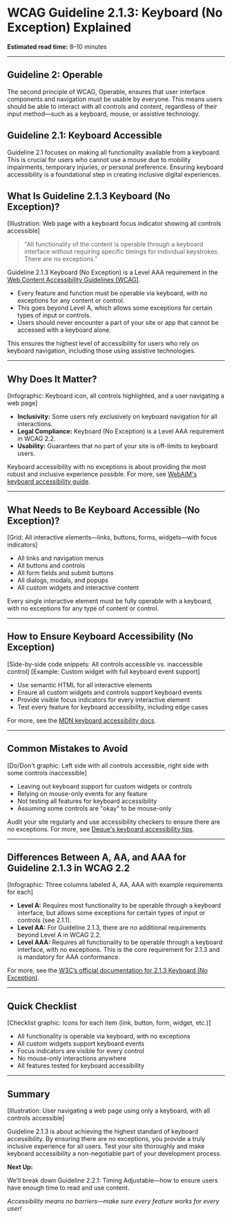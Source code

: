 <!--
title: WCAG Guideline 2.1.3: Keyboard (No Exception) Explained
series: Making the Web Accessible for All
description: A practical guide to WCAG Guideline 2.1.3 (Keyboard, No Exception)—what it means, why it matters, and how to ensure all functionality is accessible via keyboard, with no exceptions.
keywords: wcag 2.1.3, keyboard accessibility, no exception, web standards, digital inclusion, screen readers, accessible navigation
image: wcag-2-1-3-keyboard-no-exception.png
imageAlt: Illustration of a keyboard and a web page with all controls accessible
-->

# **WCAG Guideline 2.1.3: Keyboard (No Exception) Explained**

**Estimated read time:** 8–10 minutes

---

## **Guideline 2: Operable**

The second principle of WCAG, Operable, ensures that user interface components and navigation must be usable by everyone. This means users should be able to interact with all controls and content, regardless of their input method—such as a keyboard, mouse, or assistive technology.

## **Guideline 2.1: Keyboard Accessible**

Guideline 2.1 focuses on making all functionality available from a keyboard. This is crucial for users who cannot use a mouse due to mobility impairments, temporary injuries, or personal preference. Ensuring keyboard accessibility is a foundational step in creating inclusive digital experiences.

## **What Is Guideline 2.1.3 Keyboard (No Exception)?**

[Illustration: Web page with a keyboard focus indicator showing all controls accessible]

> "All functionality of the content is operable through a keyboard interface without requiring specific timings for individual keystrokes. There are no exceptions."

Guideline 2.1.3 Keyboard (No Exception) is a Level AAA requirement in the [Web Content Accessibility Guidelines (WCAG)](https://www.w3.org/WAI/WCAG22/quickref/#keyboard-no-exception).

- Every feature and function must be operable via keyboard, with no exceptions for any content or control.
- This goes beyond Level A, which allows some exceptions for certain types of input or controls.
- Users should never encounter a part of your site or app that cannot be accessed with a keyboard alone.

This ensures the highest level of accessibility for users who rely on keyboard navigation, including those using assistive technologies.

---

## **Why Does It Matter?**

[Infographic: Keyboard icon, all controls highlighted, and a user navigating a web page]

- **Inclusivity:** Some users rely exclusively on keyboard navigation for all interactions.
- **Legal Compliance:** Keyboard (No Exception) is a Level AAA requirement in WCAG 2.2.
- **Usability:** Guarantees that no part of your site is off-limits to keyboard users.

Keyboard accessibility with no exceptions is about providing the most robust and inclusive experience possible. For more, see [WebAIM's keyboard accessibility guide](https://webaim.org/techniques/keyboard/).

---

## **What Needs to Be Keyboard Accessible (No Exception)?**

[Grid: All interactive elements—links, buttons, forms, widgets—with focus indicators]

- All links and navigation menus
- All buttons and controls
- All form fields and submit buttons
- All dialogs, modals, and popups
- All custom widgets and interactive content

Every single interactive element must be fully operable with a keyboard, with no exceptions for any type of content or control.

---

## **How to Ensure Keyboard Accessibility (No Exception)**

[Side-by-side code snippets: All controls accessible vs. inaccessible control]
[Example: Custom widget with full keyboard event support]

- Use semantic HTML for all interactive elements
- Ensure all custom widgets and controls support keyboard events
- Provide visible focus indicators for every interactive element
- Test every feature for keyboard accessibility, including edge cases

For more, see the [MDN keyboard accessibility docs](https://developer.mozilla.org/en-US/docs/Web/Accessibility/Keyboard-navigable_JavaScript_widgets).

---

## **Common Mistakes to Avoid**

[Do/Don't graphic: Left side with all controls accessible, right side with some controls inaccessible]

- Leaving out keyboard support for custom widgets or controls
- Relying on mouse-only events for any feature
- Not testing all features for keyboard accessibility
- Assuming some controls are "okay" to be mouse-only

Audit your site regularly and use accessibility checkers to ensure there are no exceptions. For more, see [Deque's keyboard accessibility tips](https://www.deque.com/blog/keyboard-accessibility-tips/).

---

## **Differences Between A, AA, and AAA for Guideline 2.1.3 in WCAG 2.2**

[Infographic: Three columns labeled A, AA, AAA with example requirements for each]

- **Level A:** Requires most functionality to be operable through a keyboard interface, but allows some exceptions for certain types of input or controls (see 2.1.1).
- **Level AA:** For Guideline 2.1.3, there are no additional requirements beyond Level A in WCAG 2.2.
- **Level AAA:** Requires all functionality to be operable through a keyboard interface, with no exceptions. This is the core requirement for 2.1.3 and is mandatory for AAA conformance.

For more, see the [W3C’s official documentation for 2.1.3 Keyboard (No Exception)](https://www.w3.org/WAI/WCAG22/Understanding/keyboard-no-exception.html).

---

## **Quick Checklist**

[Checklist graphic: Icons for each item (link, button, form, widget, etc.)]

- All functionality is operable via keyboard, with no exceptions
- All custom widgets support keyboard events
- Focus indicators are visible for every control
- No mouse-only interactions anywhere
- All features tested for keyboard accessibility

---

## **Summary**

[Illustration: User navigating a web page using only a keyboard, with all controls accessible]

Guideline 2.1.3 is about achieving the highest standard of keyboard accessibility. By ensuring there are no exceptions, you provide a truly inclusive experience for all users. Test your site thoroughly and make keyboard accessibility a non-negotiable part of your development process.

**Next Up:**

We’ll break down Guideline 2.2.1: Timing Adjustable—how to ensure users have enough time to read and use content.

*Accessibility means no barriers—make sure every feature works for every user!*

